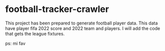 # football-tracker-crawler

This project has been prepared to generate football player data. This data have player fifa 2022 score and 2022 team and players. I will add the code that gets the league fixtures.

ps: mi fav 
